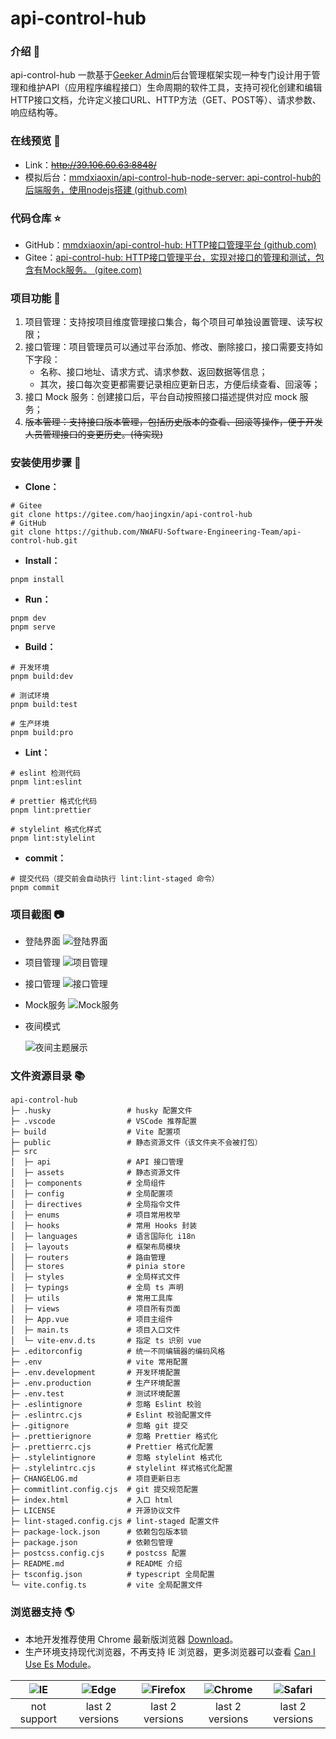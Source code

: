 # api-control-hub

### 介绍 📖

api-control-hub 一款基于[Geeker Admin](https://github.com/HalseySpicy/Geeker-Admin)后台管理框架实现一种专门设计用于管理和维护API（应用程序编程接口）生命周期的软件工具，支持可视化创建和编辑HTTP接口文档，允许定义接口URL、HTTP方法（GET、POST等）、请求参数、响应结构等。

### 在线预览 👀

- Link：~~http://39.106.60.63:8848/~~
- 模拟后台：[mmdxiaoxin/api-control-hub-node-server: api-control-hub的后端服务，使用nodejs搭建 (github.com)](https://github.com/mmdxiaoxin/api-control-hub-node-server)

### 代码仓库 ⭐

- GitHub：[mmdxiaoxin/api-control-hub: HTTP接口管理平台 (github.com)](https://github.com/mmdxiaoxin/api-control-hub)
- Gitee：[api-control-hub: HTTP接口管理平台，实现对接口的管理和测试，包含有Mock服务。 (gitee.com)](https://gitee.com/haojingxin/api-control-hub)

### 项目功能 🔨

1. 项目管理：支持按项目维度管理接口集合，每个项目可单独设置管理、读写权限；
2. 接口管理：项目管理员可以通过平台添加、修改、删除接口，接口需要支持如下字段：
   - 名称、接口地址、请求方式、请求参数、返回数据等信息；
   - 其次，接口每次变更都需要记录相应更新日志，方便后续查看、回滚等；
3. 接口 Mock 服务：创建接口后，平台自动按照接口描述提供对应 mock 服务；
4. ~~版本管理：支持接口版本管理，包括历史版本的查看、回滚等操作，便于开发人员管理接口的变更历史。(待实现)~~

### 安装使用步骤 📔

- **Clone：**

```text
# Gitee
git clone https://gitee.com/haojingxin/api-control-hub
# GitHub
git clone https://github.com/NWAFU-Software-Engineering-Team/api-control-hub.git
```

- **Install：**

```text
pnpm install
```

- **Run：**

```text
pnpm dev
pnpm serve
```

- **Build：**

```text
# 开发环境
pnpm build:dev

# 测试环境
pnpm build:test

# 生产环境
pnpm build:pro
```

- **Lint：**

```text
# eslint 检测代码
pnpm lint:eslint

# prettier 格式化代码
pnpm lint:prettier

# stylelint 格式化样式
pnpm lint:stylelint
```

- **commit：**

```text
# 提交代码（提交前会自动执行 lint:lint-staged 命令）
pnpm commit
```

### 项目截图 📷

- 登陆界面
  ![登陆界面](public/images/img.png)

- 项目管理
  ![项目管理](public/images/img1.png)

- 接口管理
  ![接口管理](public/images/img2.png)

- Mock服务
  ![Mock服务](public/images/img3.png)

- 夜间模式

  ![夜间主题展示](public/images/img4.png)

### 文件资源目录 📚

```text
api-control-hub
├─ .husky                 # husky 配置文件
├─ .vscode                # VSCode 推荐配置
├─ build                  # Vite 配置项
├─ public                 # 静态资源文件（该文件夹不会被打包）
├─ src
│  ├─ api                 # API 接口管理
│  ├─ assets              # 静态资源文件
│  ├─ components          # 全局组件
│  ├─ config              # 全局配置项
│  ├─ directives          # 全局指令文件
│  ├─ enums               # 项目常用枚举
│  ├─ hooks               # 常用 Hooks 封装
│  ├─ languages           # 语言国际化 i18n
│  ├─ layouts             # 框架布局模块
│  ├─ routers             # 路由管理
│  ├─ stores              # pinia store
│  ├─ styles              # 全局样式文件
│  ├─ typings             # 全局 ts 声明
│  ├─ utils               # 常用工具库
│  ├─ views               # 项目所有页面
│  ├─ App.vue             # 项目主组件
│  ├─ main.ts             # 项目入口文件
│  └─ vite-env.d.ts       # 指定 ts 识别 vue
├─ .editorconfig          # 统一不同编辑器的编码风格
├─ .env                   # vite 常用配置
├─ .env.development       # 开发环境配置
├─ .env.production        # 生产环境配置
├─ .env.test              # 测试环境配置
├─ .eslintignore          # 忽略 Eslint 校验
├─ .eslintrc.cjs          # Eslint 校验配置文件
├─ .gitignore             # 忽略 git 提交
├─ .prettierignore        # 忽略 Prettier 格式化
├─ .prettierrc.cjs        # Prettier 格式化配置
├─ .stylelintignore       # 忽略 stylelint 格式化
├─ .stylelintrc.cjs       # stylelint 样式格式化配置
├─ CHANGELOG.md           # 项目更新日志
├─ commitlint.config.cjs  # git 提交规范配置
├─ index.html             # 入口 html
├─ LICENSE                # 开源协议文件
├─ lint-staged.config.cjs # lint-staged 配置文件
├─ package-lock.json      # 依赖包包版本锁
├─ package.json           # 依赖包管理
├─ postcss.config.cjs     # postcss 配置
├─ README.md              # README 介绍
├─ tsconfig.json          # typescript 全局配置
└─ vite.config.ts         # vite 全局配置文件
```

### 浏览器支持 🌎

- 本地开发推荐使用 Chrome 最新版浏览器 [Download](https://www.google.com/intl/zh-CN/chrome/)。
- 生产环境支持现代浏览器，不再支持 IE 浏览器，更多浏览器可以查看 [Can I Use Es Module](https://caniuse.com/?search=ESModule)。

| ![IE](https://i.imgtg.com/2023/04/11/8z7ot.png) | ![Edge](https://i.imgtg.com/2023/04/11/8zr3p.png) | ![Firefox](https://i.imgtg.com/2023/04/11/8zKiU.png) | ![Chrome](https://i.imgtg.com/2023/04/11/8zNrx.png) | ![Safari](https://i.imgtg.com/2023/04/11/8zeGj.png) |
| :---------------------------------------------: | :-----------------------------------------------: | :--------------------------------------------------: | :-------------------------------------------------: | :-------------------------------------------------: |
|                   not support                   |                  last 2 versions                  |                   last 2 versions                    |                   last 2 versions                   |                   last 2 versions                   |
